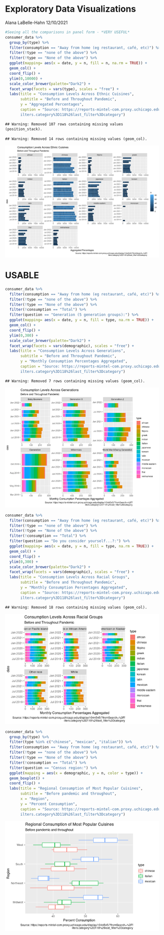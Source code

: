 Exploratory Data Visualizations
================
Alana LaBelle-Hahn
12/10/2021

``` r
#Seeing all the comparisons in panel form - *VERY USEFUL*
consumer_data %>%
  group_by(type) %>%
  filter(consumption == "Away from home (eg restaurant, café, etc)") %>%
  filter(!type == "none of the above") %>%
  filter(!type == "None of the above") %>%
  ggplot(mapping= aes(x = date, y = n, fill = n, na.rm = TRUE)) + 
  geom_col() +
  coord_flip() +
  ylim(0,10000) +
  scale_color_brewer(palette="Dark2") +
  facet_wrap(facets = vars(type), scales = "free") + 
  labs(title = "Consumption Levels Across Ethnic Cuisines",
       subtitle = "Before and Throughout Pandemic",
       y = "Aggregated Percentages",
       caption = "Source: https://reports-mintel-com.proxy.uchicago.edu/display/1044545/?fromSearch=%3Ff
       ilters.category%3D118%26last_filter%3Dcategory")
```

    ## Warning: Removed 107 rows containing missing values (position_stack).

    ## Warning: Removed 14 rows containing missing values (geom_col).

![](Exploratory-Data-Visualizations_files/figure-gfm/Consumption%20across%20time-1.png)<!-- -->

# USABLE

``` r
consumer_data %>%
  filter(consumption == "Away from home (eg restaurant, café, etc)") %>%
  filter(!type == "none of the above") %>%
  filter(!type == "None of the above") %>%
  filter(!consumption == "Total") %>%
  filter(question == "Generation (5 generation groups):") %>%
  ggplot(mapping= aes(x = date, y = n, fill = type, na.rm = TRUE)) + 
  geom_col() +
  coord_flip() +
  ylim(0,300) +
  scale_color_brewer(palette="Dark2") +
  facet_wrap(facets = vars(demographic), scales = "free") + 
  labs(title = "Consumption Levels Across Generations",
       subtitle = "Before and Throughout Pandemic",
       y = "Monthly Consumption Percentages Aggregated",
       caption = "Source: https://reports-mintel-com.proxy.uchicago.edu/display/1044545/?fromSearch=%3Ff
       ilters.category%3D118%26last_filter%3Dcategory")
```

    ## Warning: Removed 7 rows containing missing values (geom_col).

![](Exploratory-Data-Visualizations_files/figure-gfm/Measures%20across%20generations-1.png)<!-- -->

``` r
consumer_data %>%
  filter(consumption == "Away from home (eg restaurant, café, etc)") %>%
  filter(!type == "none of the above") %>%
  filter(!type == "None of the above") %>%
  filter(!consumption == "Total") %>%
  filter(question == "Do you consider yourself...?:") %>%
  ggplot(mapping= aes(x = date, y = n, fill = type, na.rm = TRUE)) + 
  geom_col() +
  coord_flip() +
  ylim(0,300) +
  scale_color_brewer(palette="Dark2") +
  facet_wrap(facets = vars(demographic), scales = "free") + 
  labs(title = "Consumption Levels Across Racial Groups",
       subtitle = "Before and Throughout Pandemic",
       y = "Monthly Consumption Percentages Aggregated",
       caption = "Source: https://reports-mintel-com.proxy.uchicago.edu/display/1044545/?fromSearch=%3Ff
       ilters.category%3D118%26last_filter%3Dcategory")
```

    ## Warning: Removed 18 rows containing missing values (geom_col).

![](Exploratory-Data-Visualizations_files/figure-gfm/Measures%20across%20Racial%20Category-1.png)<!-- -->

``` r
consumer_data %>%
  group_by(type) %>%
  filter(type %in% c("chinese", "mexican", "italian")) %>%
  filter(consumption == "Away from home (eg restaurant, café, etc)") %>%
  filter(!type == "none of the above") %>%
  filter(!type == "None of the above") %>%
  filter(!consumption == "Total") %>%
  filter(question == "Census region:") %>%
  ggplot(mapping = aes(x = demographic, y = n, color = type)) +
  geom_boxplot() + 
  coord_flip() + 
  labs(title = "Regional Consumption of Most Popular Cuisines",
       subtitle = "Before pandemic and throughout", 
       x = "Region", 
       y = "Percent Consumption",
       caption = "Source: https://reports-mintel-com.proxy.uchicago.edu/display/1044545/?fromSearch=%3Ff
       ilters.category%3D118%26last_filter%3Dcategory")
```

![](Exploratory-Data-Visualizations_files/figure-gfm/Boxplot%20of%20most%20pop%20by%20region-1.png)<!-- -->
